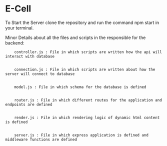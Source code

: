 # E-Cell
To Start the Server clone the repository and run the command npm start
in your terminal.

Minor Details about all the files and scripts in the responsible for the
backend:

        controller.js : File in which scripts are written how the api will interact with database


        connection.js : File in which scripts are written about how the server will connect to database


        model.js : File in which schema for the database is defined


        router.js : File in which different routes for the application and endpoints are defined


        render.js : File in which rendering logic of dynamic html content is defined


        server.js : File in which express application is defined and middleware functions are defined
